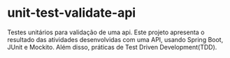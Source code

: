 # unit-test-validate-api
Testes unitários para validação de uma api. Este projeto apresenta o resultado das atividades desenvolvidas com uma API, usando Spring Boot, JUnit e Mockito. Além disso, práticas de Test Driven Development(TDD).
